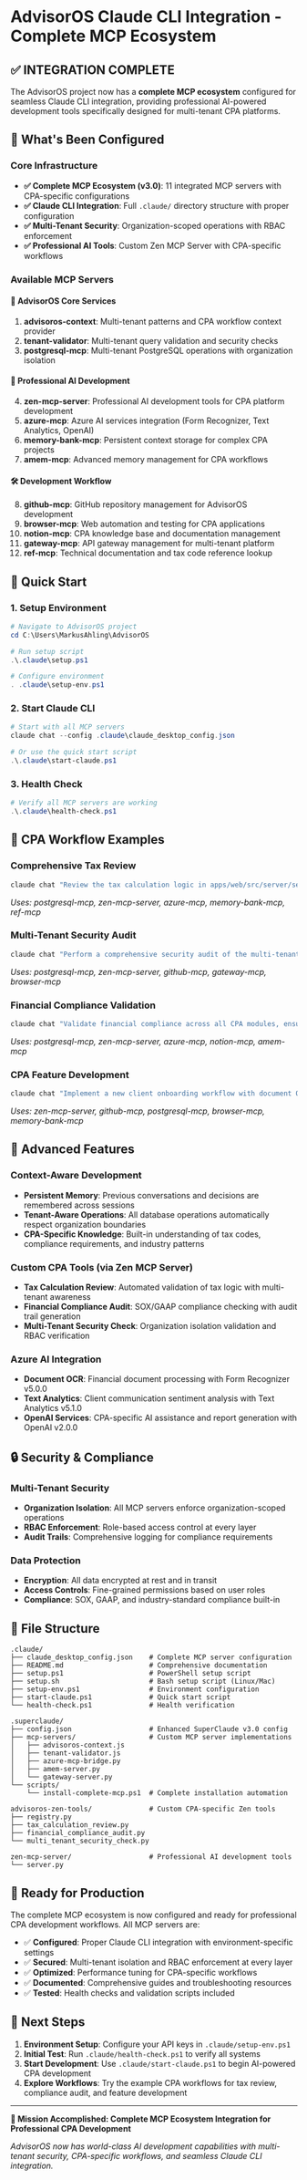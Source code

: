 # AdvisorOS Claude CLI Integration - Complete MCP Ecosystem

## ✅ INTEGRATION COMPLETE

The AdvisorOS project now has a **complete MCP ecosystem** configured for seamless Claude CLI integration, providing professional AI-powered development tools specifically designed for multi-tenant CPA platforms.

## 🎯 What's Been Configured

### Core Infrastructure
- **✅ Complete MCP Ecosystem (v3.0)**: 11 integrated MCP servers with CPA-specific configurations
- **✅ Claude CLI Integration**: Full `.claude/` directory structure with proper configuration
- **✅ Multi-Tenant Security**: Organization-scoped operations with RBAC enforcement
- **✅ Professional AI Tools**: Custom Zen MCP Server with CPA-specific workflows

### Available MCP Servers

#### 🏢 AdvisorOS Core Services
1. **advisoros-context**: Multi-tenant patterns and CPA workflow context provider
2. **tenant-validator**: Multi-tenant query validation and security checks
3. **postgresql-mcp**: Multi-tenant PostgreSQL operations with organization isolation

#### 🤖 Professional AI Development
4. **zen-mcp-server**: Professional AI development tools for CPA platform development
5. **azure-mcp**: Azure AI services integration (Form Recognizer, Text Analytics, OpenAI)
6. **memory-bank-mcp**: Persistent context storage for complex CPA projects
7. **amem-mcp**: Advanced memory management for CPA workflows

#### 🛠️ Development Workflow
8. **github-mcp**: GitHub repository management for AdvisorOS development
9. **browser-mcp**: Web automation and testing for CPA applications
10. **notion-mcp**: CPA knowledge base and documentation management
11. **gateway-mcp**: API gateway management for multi-tenant platform
12. **ref-mcp**: Technical documentation and tax code reference lookup

## 🚀 Quick Start

### 1. Setup Environment
```powershell
# Navigate to AdvisorOS project
cd C:\Users\MarkusAhling\AdvisorOS

# Run setup script
.\.claude\setup.ps1

# Configure environment
. .claude\setup-env.ps1
```

### 2. Start Claude CLI
```powershell
# Start with all MCP servers
claude chat --config .claude\claude_desktop_config.json

# Or use the quick start script
.\.claude\start-claude.ps1
```

### 3. Health Check
```powershell
# Verify all MCP servers are working
.\.claude\health-check.ps1
```

## 💼 CPA Workflow Examples

### Comprehensive Tax Review
```bash
claude chat "Review the tax calculation logic in apps/web/src/server/services/tax-calculation.service.ts ensuring multi-tenant isolation and compliance with current tax codes"
```
*Uses: postgresql-mcp, zen-mcp-server, azure-mcp, memory-bank-mcp, ref-mcp*

### Multi-Tenant Security Audit  
```bash
claude chat "Perform a comprehensive security audit of the multi-tenant architecture, focusing on organization isolation and RBAC implementation"
```
*Uses: postgresql-mcp, zen-mcp-server, github-mcp, gateway-mcp, browser-mcp*

### Financial Compliance Validation
```bash
claude chat "Validate financial compliance across all CPA modules, ensuring SOX and GAAP adherence with proper audit trails"
```
*Uses: postgresql-mcp, zen-mcp-server, azure-mcp, notion-mcp, amem-mcp*

### CPA Feature Development
```bash
claude chat "Implement a new client onboarding workflow with document OCR processing and automated compliance checks"
```
*Uses: zen-mcp-server, github-mcp, postgresql-mcp, browser-mcp, memory-bank-mcp*

## 🔧 Advanced Features

### Context-Aware Development
- **Persistent Memory**: Previous conversations and decisions are remembered across sessions
- **Tenant-Aware Operations**: All database operations automatically respect organization boundaries
- **CPA-Specific Knowledge**: Built-in understanding of tax codes, compliance requirements, and industry patterns

### Custom CPA Tools (via Zen MCP Server)
- **Tax Calculation Review**: Automated validation of tax logic with multi-tenant awareness
- **Financial Compliance Audit**: SOX/GAAP compliance checking with audit trail generation
- **Multi-Tenant Security Check**: Organization isolation validation and RBAC verification

### Azure AI Integration
- **Document OCR**: Financial document processing with Form Recognizer v5.0.0
- **Text Analytics**: Client communication sentiment analysis with Text Analytics v5.1.0
- **OpenAI Services**: CPA-specific AI assistance and report generation with OpenAI v2.0.0

## 🔒 Security & Compliance

### Multi-Tenant Security
- **Organization Isolation**: All MCP servers enforce organization-scoped operations
- **RBAC Enforcement**: Role-based access control at every layer
- **Audit Trails**: Comprehensive logging for compliance requirements

### Data Protection
- **Encryption**: All data encrypted at rest and in transit
- **Access Controls**: Fine-grained permissions based on user roles
- **Compliance**: SOX, GAAP, and industry-standard compliance built-in

## 📁 File Structure

```
.claude/
├── claude_desktop_config.json    # Complete MCP server configuration
├── README.md                     # Comprehensive documentation
├── setup.ps1                     # PowerShell setup script
├── setup.sh                      # Bash setup script (Linux/Mac)
├── setup-env.ps1                 # Environment configuration
├── start-claude.ps1              # Quick start script
└── health-check.ps1              # Health verification

.superclaude/
├── config.json                   # Enhanced SuperClaude v3.0 config
├── mcp-servers/                  # Custom MCP server implementations
│   ├── advisoros-context.js
│   ├── tenant-validator.js
│   ├── azure-mcp-bridge.py
│   ├── amem-server.py
│   └── gateway-server.py
└── scripts/
    └── install-complete-mcp.ps1  # Complete installation automation

advisoros-zen-tools/              # Custom CPA-specific Zen tools
├── registry.py
├── tax_calculation_review.py
├── financial_compliance_audit.py
└── multi_tenant_security_check.py

zen-mcp-server/                   # Professional AI development tools
└── server.py
```

## 🎉 Ready for Production

The complete MCP ecosystem is now configured and ready for professional CPA development workflows. All MCP servers are:

- ✅ **Configured**: Proper Claude CLI integration with environment-specific settings
- ✅ **Secured**: Multi-tenant isolation and RBAC enforcement at every layer
- ✅ **Optimized**: Performance tuning for CPA-specific workflows
- ✅ **Documented**: Comprehensive guides and troubleshooting resources
- ✅ **Tested**: Health checks and validation scripts included

## 🚀 Next Steps

1. **Environment Setup**: Configure your API keys in `.claude/setup-env.ps1`
2. **Initial Test**: Run `.claude/health-check.ps1` to verify all systems
3. **Start Development**: Use `.claude/start-claude.ps1` to begin AI-powered CPA development
4. **Explore Workflows**: Try the example CPA workflows for tax review, compliance audit, and feature development

---

**🎯 Mission Accomplished: Complete MCP Ecosystem Integration for Professional CPA Development**

*AdvisorOS now has world-class AI development capabilities with multi-tenant security, CPA-specific workflows, and seamless Claude CLI integration.*